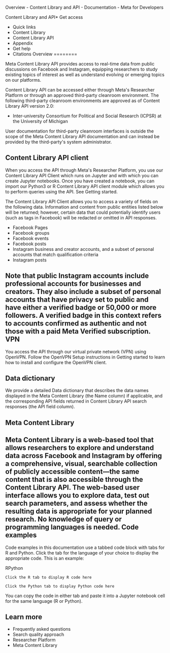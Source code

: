 Overview - Content Library and API - Documentation - Meta for Developers

Content Library and API* Get access
* Quick links
* Content Library
* Content Library API
* Appendix
* Get help
* Citations
Overview
========

Meta Content Library API provides access to real-time data from public discussions on Facebook and Instagram, equipping researchers to study existing topics of interest as well as understand evolving or emerging topics on our platforms.

Content Library API can be accessed either through Meta's Researcher Platform or through an approved third-party cleanroom environment. The following third-party cleanroom environments are approved as of Content Library API version 2.0:

* Inter-university Consortium for Political and Social Research (ICPSR) at the University of Michigan

User documentation for third-party cleanroom interfaces is outside the scope of the Meta Content Library API documentation and can instead be provided by the third-party's system administrator.

Content Library API client
--------------------------

When you access the API through Meta's Researcher Platform, you use our Content Library API Client which runs on Jupyter and with which you can create Jupyter notebooks. Once you have created a notebook, you can import our Python3 or R Content Library API client module which allows you to perform queries using the API. See Getting started.

The Content Library API Client allows you to access a variety of fields on the following data. Information and content from public entities listed below will be returned; however, certain data that could potentially identify users (such as tags in Facebook) will be redacted or omitted in API responses.

* Facebook Pages
* Facebook groups
* Facebook events
* Facebook posts
* Instagram business and creator accounts, and a subset of personal accounts that match qualification criteria
* Instagram posts

Note that public Instagram accounts include professional accounts for businesses and creators. They also include a subset of personal accounts that have privacy set to public and have either a verified badge or 50,000 or more followers. A verified badge in this context refers to accounts confirmed as authentic and not those with a paid Meta Verified subscription.
VPN
---

You access the API through our virtual private network (VPN) using OpenVPN. Follow the OpenVPN Setup instructions in Getting started to learn how to install and configure the OpenVPN client.

Data dictionary
---------------

We provide a detailed Data dictionary that describes the data names displayed in the Meta Content Library (the Name column) if applicable, and the corresponding API fields returned in Content Library API search responses (the API field column).

Meta Content Library
--------------------

Meta Content Library is a web-based tool that allows researchers to explore and understand data across Facebook and Instagram by offering a comprehensive, visual, searchable collection of publicly accessible content—the same content that is also accessible through the Content Library API. The web-based user interface allows you to explore data, test out search parameters, and assess whether the resulting data is appropriate for your planned research. No knowledge of query or programming languages is needed.
Code examples
-------------

Code examples in this documentation use a tabbed code block with tabs for R and Python. Click the tab for the language of your choice to display the appropriate code. This is an example:

RPython
```
Click the R tab to display R code here
```
```
Click the Python tab to display Python code here
```
You can copy the code in either tab and paste it into a Jupyter notebook cell for the same language (R or Python).

Learn more
----------

* Frequently asked questions
* Search quality approach
* Researcher Platform
* Meta Content Library